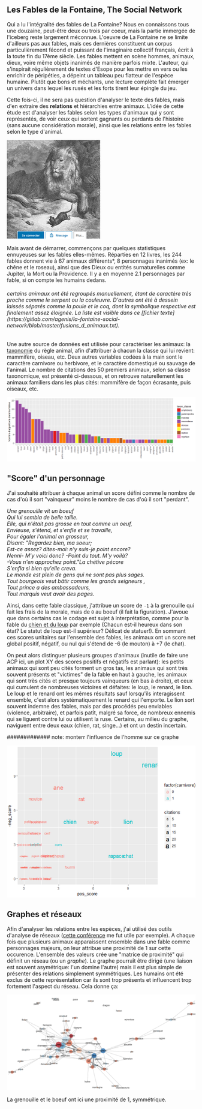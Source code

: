 ## Les Fables de la Fontaine, The Social Network

Qui a lu l'intégralité des fables de La Fontaine? Nous en connaissons tous une douzaine, peut-être deux ou trois par coeur, mais la partie immergée de l'iceberg reste largement méconnue. L'oeuvre de La Fontaine ne se limite d'ailleurs pas aux fables, mais ces dernières constituent un corpus particulièrement fécond et puissant de l'imaginaire collectif français, écrit à la toute fin du 17ème siècle. Les fables mettent en scène hommes, animaux, dieux, voire même objets inanimés de manière parfois mixte. L'auteur, qui s'inspirait régulièrement de textes d'Esope pour les mettre en vers ou les enrichir de péripéties, a dépeint un tableau peu flatteur de l'espèce humaine. Plutôt que bons et méchants, une lecture complète fait émerger un univers dans lequel les rusés et les forts tirent leur épingle du jeu.

Cette fois-ci, il ne sera pas question d'analyser le texte des fables, mais d'en extraire des **relations** et hiérarchies entre animaux. L'idée de cette étude est d'analyser les fables selon les types d'animaux qui y sont représentés, de voir ceux qui sortent gagnants ou perdants de l'histoire (sans aucune considération morale), ainsi que les relations entre les fables selon le type d'animal. 

![image d_accueil](lion_illustration.png)

Mais avant de démarrer, commençons par quelques statistiques ennuyeuses sur les fables elles-mêmes. Réparties en 12 livres, les 244 fables donnent vie à 67 animaux différents\*, 8 personnages inanimés (ex: le chêne et le roseau), ainsi que des Dieux ou entités surnaturelles comme Jupiter, la Mort ou la Providence. Il y a en moyenne 2.1 personnages par fable, si on compte les humains dedans.

<h6> <i> certains animaux ont été regroupés manuellement, étant de caractère très proche comme le serpent ou la couleuvre. D'autres ont été à dessein laissés séparés comme la poule et le coq, dont la symbolique respective est finalement assez éloignée. La liste est visible dans ce [fichier texte](https://gitlab.com/agenis/la-fontaine-social-network/blob/master/fusions_d_animaux.txt). </h6> </i> 

Une autre source de données est utilisée pour caractériser les animaux: la [taxonomie](http://informations-documents.com/environnement.ecole/regne_animal_1.htm) du règle animal, afin d'attribuer à chacun la classe qui lui revient: mammifère, oiseau, etc. Deux autres variables codées à la main sont le caractère carnivore ou herbivore, et le caractère domestiqué ou sauvage de l'animal. Le nombre de citations des 50 premiers animaux, selon sa classe taxonomique, est présenté ci-dessous, et on retrouve naturellement les animaux familiers dans les plus cités: mammifère de façon écrasante, puis oiseaux, etc.

![taxons](apparitions.png)

## "Score" d'un personnage

J'ai souhaité attribuer à chaque animal un score défini comme le nombre de cas d'où il sort "vainqueur" moins le nombre de cas d'où il sort "perdant". 

<i>*Une grenouille vit un boeuf* <br />
Qui lui sembla de belle taille. <br />
Elle, qui n'était pas grosse en tout comme un oeuf,<br />
Envieuse, s'étend, et s'enfle et se travaille,<br />
Pour égaler l'animal en grosseur,<br />
Disant: "Regardez bien, ma soeur;<br />
Est-ce assez? dites-moi: n'y suis-je point encore?<br />
Nenni- M'y voici donc? -Point du tout. M'y voilà?<br />
-Vous n'en approchez point."La chétive pécore<br />
S'enfla si bien qu'elle creva.<br />
Le monde est plein de gens qui ne sont pas plus sages.<br />
Tout bourgeois veut bâtir comme les grands seigneurs ,<br />
Tout prince a des ambassadeurs,<br />
Tout marquis veut avoir des pages.</i>

Ainsi, dans cette fable classique, j'attribue un score de `-1` à la grenouille qui fait les frais de la morale, mais de `0` au boeuf (il fait la figuration). J'avoue que dans certains cas le codage est sujet à interprétation, comme pour la fable du [chien et du loup](http://www.la-fontaine-ch-thierry.net/loupchien.htm) par exemple (Chacun est-il heureux dans son état? Le statut de loup est-il supérieur? Délicat de statuer!). En sommant ces scores unitaires sur l'ensemble des fables, les animaux ont un score net global positif, négatif, ou nul qui s'étend de -6 (le mouton) à +7 (le chat). 

On peut alors distinguer plusieurs groupes d'animaux (inutile de faire une ACP ici, un plot XY des scores positifs et négatifs est parlant): les petits animaux qui sont peu cités forment un gros tas, les animaux qui sont très souvent présents et "victimes" de la fable en haut à gauche, les animaux qui sont très cités et presque toujours vainqueurs (en bas à droite), et ceux qui cumulent de nombreuses victoires et défaites: le loup, le renard, le lion. Le loup et le renard ont les mêmes résultats sauf lorsqu'ils interagissent ensemble, c'est alors systématiquement le renard qui l'emporte. Le lion sort souvent indemne des fables, mais par des procédés peu enviables (violence, arbitraire), et parfois patît, malgré sa force, de nombreux ennemis qui se liguent contre lui ou utilisent la ruse. Certains, au milieu du graphe, naviguent entre deux eaux (chien, rat, singe...) et ont un destin incertain.

############# note: monterr l'influence de l'homme sur ce graphe

![scores des animaux](scores.png)

## Graphes et réseaux

Afin d'analyser les relations entre les espèces, j'ai utilisé des outils d'analyse de réseaux ([cette conférence](https://www.youtube.com/watch?v=7fsreJMy_pI) me fut utile par exemple). A chaque fois que plusieurs animaux apparaissent ensemble dans une fable comme personnages majeurs, on leur attribue une proximité de 1 sur cette occurence. L'ensemble des valeurs crée une "matrice de proximité" qui définit un réseau (ou un *graphe*). Le graphe pourraît être dirigé (une liaison est souvent asymétrique: l'un domine l'autre) mais il est plus simple de présenter des relations simplement symmétriques. Les humains ont été exclus de cette représentation car ils sont trop présents et influencent trop fortement l'aspect du réseau. Cela donne ça:

![reseau des animaux](reseau_animaux.png)









La grenouille et le boeuf ont ici une proximité de 1, symmétrique. 












